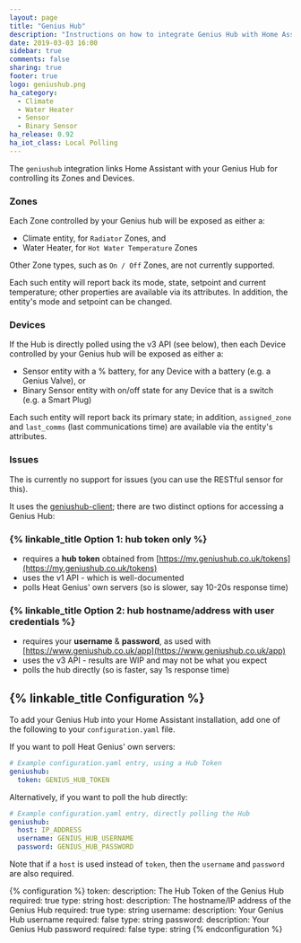 ```yaml
---
layout: page
title: "Genius Hub"
description: "Instructions on how to integrate Genius Hub with Home Assistant."
date: 2019-03-03 16:00
sidebar: true
comments: false
sharing: true
footer: true
logo: geniushub.png
ha_category:
  - Climate
  - Water Heater
  - Sensor
  - Binary Sensor
ha_release: 0.92
ha_iot_class: Local Polling
---
```


The `geniushub` integration links Home Assistant with your Genius Hub for controlling its Zones and Devices.

### Zones
Each Zone controlled by your Genius hub will be exposed as either a:
 - Climate entity, for `Radiator` Zones, and
 - Water Heater, for `Hot Water Temperature` Zones

Other Zone types, such as `On / Off` Zones, are not currently supported.

Each such entity will report back its mode, state, setpoint and current temperature; other properties are available via its attributes.  In addition, the entity's mode and setpoint can be changed.

### Devices
If the Hub is directly polled using the v3 API (see below), then each Device controlled by your Genius hub will be exposed as either a:
 - Sensor entity with a % battery, for any Device with a battery (e.g. a Genius Valve), or
 - Binary Sensor entity with on/off state for any Device that is a switch (e.g. a Smart Plug)

Each such entity will report back its primary state; in addition, `assigned_zone` and `last_comms` (last communications time) are available via the entity's attributes.

### Issues
The is currently no support for issues (you can use the RESTful sensor for this).

It uses the [geniushub-client](https://pypi.org/project/geniushub-client/); there are two distinct options for accessing a Genius Hub:

### {% linkable_title Option 1: hub token only %}

 - requires a **hub token** obtained from [https://my.geniushub.co.uk/tokens](https://my.geniushub.co.uk/tokens)
 - uses the v1 API - which is well-documented
 - polls Heat Genius' own servers (so is slower, say 10-20s response time)

### {% linkable_title Option 2: hub hostname/address with user credentials %}

 - requires your **username** & **password**, as used with [https://www.geniushub.co.uk/app](https://www.geniushub.co.uk/app)
 - uses the v3 API - results are WIP and may not be what you expect
 - polls the hub directly (so is faster, say 1s response time)

## {% linkable_title Configuration %}

To add your Genius Hub into your Home Assistant installation, add one of the following to your `configuration.yaml` file.

If you want to poll Heat Genius' own servers:

```yaml
# Example configuration.yaml entry, using a Hub Token
geniushub:
  token: GENIUS_HUB_TOKEN
```
Alternatively, if you want to poll the hub directly:

```yaml
# Example configuration.yaml entry, directly polling the Hub
geniushub:
  host: IP_ADDRESS
  username: GENIUS_HUB_USERNAME
  password: GENIUS_HUB_PASSWORD
```

Note that if a `host` is used instead of `token`, then the `username` and `password` are also required.

{% configuration %}
token:
  description: The Hub Token of the Genius Hub
  required: true
  type: string
host:
  description: The hostname/IP address of the Genius Hub
  required: true
  type: string
username:
  description: Your Genius Hub username
  required: false
  type: string
password:
  description: Your Genius Hub password
  required: false
  type: string
{% endconfiguration %}
